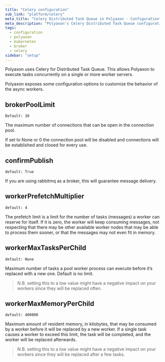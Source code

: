 ```yaml
---
title: "Celery configuration"
sub_link: "platform/celery"
meta_title: "Celery Distributed Task Queue in Polyaxon - Configuration"
meta_description: "Polyaxon's Celery Distributed Task Queue configuration."
tags:
  - configuration
  - polyaxon
  - kubernetes
  - broker
  - celery
sidebar: "setup"
---
```


Polyaxon uses Celery for Distributed Task Queue.
This allows Polyaxon to execute tasks concurrently on a single or more worker servers.

Polyaxon exposes some configuration options to customize the behavior of the async workers.


## brokerPoolLimit

`Default: 10`

The maximum number of connections that can be open in the connection pool.

If set to None or 0 the connection pool will be disabled and connections will be established and closed for every use.


## confirmPublish

`default: True`

If you are using rabbitmq as a broker, this will guarantee message delivery.

## workerPrefetchMultiplier

`default: 4`

The prefetch limit is a limit for the number of tasks (messages) a worker can reserve for itself.
If it is zero, the worker will keep consuming messages, not respecting that there may be other available worker nodes that may be able to process them sooner,
or that the messages may not even fit in memory.


## workerMaxTasksPerChild

`default: None`

Maximum number of tasks a pool worker process can execute before it’s replaced with a new one. Default is no limit.

> N.B. setting this to a low value might have a negative impact on your workers since they will be replaced often.

## workerMaxMemoryPerChild

`default: 400000`

Maximum amount of resident memory, in kilobytes, that may be consumed by a worker before it will be replaced by a new worker.
If a single task causes a worker to exceed this limit, the task will be completed, and the worker will be replaced afterwards.

> N.B. setting this to a low value might have a negative impact on your workers since they will be replaced after a few tasks.
